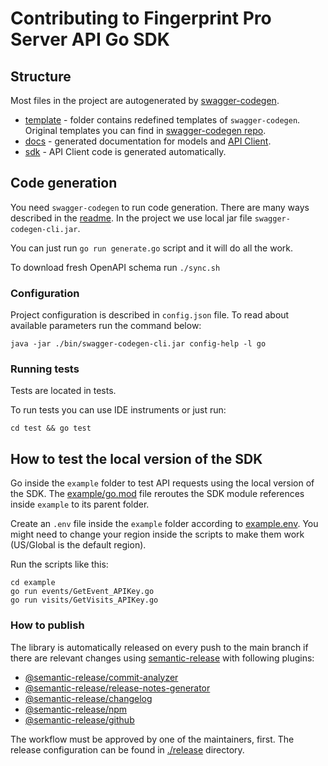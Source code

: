 # Contributing to Fingerprint Pro Server API Go SDK

## Structure

Most files in the project are autogenerated by [swagger-codegen](https://swagger.io/tools/swagger-codegen/).

- [template](./template) - folder contains redefined templates of `swagger-codegen`. Original templates you can find in [swagger-codegen repo](https://github.com/swagger-api/swagger-codegen/tree/751e59df060b1c3ecf54921e104f2086dfa9f820/modules/swagger-codegen/src/main/resources/go).
- [docs](./docs) - generated documentation for models and [API Client](./docs/FingerprintApi.md).
- [sdk](./sdk) - API Client code is generated automatically.

## Code generation

You need `swagger-codegen` to run code generation. There are many ways described in the [readme](https://github.com/swagger-api/swagger-codegen).
In the project we use local jar file `swagger-codegen-cli.jar`.

You can just run `go run generate.go` script and it will do all the work.

To download fresh OpenAPI schema run `./sync.sh`

### Configuration

Project configuration is described in `config.json` file. To read about available parameters run the command below:

```shell
java -jar ./bin/swagger-codegen-cli.jar config-help -l go
```

### Running tests

Tests are located in tests.

To run tests you can use IDE instruments or just run:

```shell
cd test && go test
```

## How to test the local version of the SDK

Go inside the `example` folder to test API requests using the local version of the SDK. The [example/go.mod](./example/go.mod) file reroutes the SDK module references inside `example` to its parent folder.

Create an `.env` file inside the `example` folder according to [example.env](/example/example.env). You might need to change your region inside the scripts to make them work (US/Global is the default region).

Run the scripts like this:

```shell
cd example
go run events/GetEvent_APIKey.go
go run visits/GetVisits_APIKey.go
```

### How to publish

The library is automatically released on every push to the main branch if there are relevant changes using [semantic-release](https://github.com/semantic-release/semantic-release) with following plugins:

- [@semantic-release/commit-analyzer](https://github.com/semantic-release/commit-analyzer)
- [@semantic-release/release-notes-generator](https://github.com/semantic-release/release-notes-generator)
- [@semantic-release/changelog](https://github.com/semantic-release/changelog)
- [@semantic-release/npm](https://github.com/semantic-release/npm)
- [@semantic-release/github](https://github.com/semantic-release/github)

The workflow must be approved by one of the maintainers, first.
The release configuration can be found in [./release](./release) directory.
